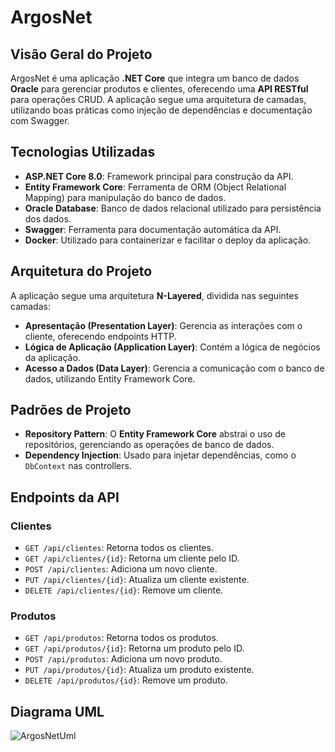# ArgosNet

## Visão Geral do Projeto

ArgosNet é uma aplicação **.NET Core** que integra um banco de dados **Oracle** para gerenciar produtos e clientes, oferecendo uma **API RESTful** para operações CRUD. A aplicação segue uma arquitetura de camadas, utilizando boas práticas como injeção de dependências e documentação com Swagger.

## Tecnologias Utilizadas

- **ASP.NET Core 8.0**: Framework principal para construção da API.
- **Entity Framework Core**: Ferramenta de ORM (Object Relational Mapping) para manipulação do banco de dados.
- **Oracle Database**: Banco de dados relacional utilizado para persistência dos dados.
- **Swagger**: Ferramenta para documentação automática da API.
- **Docker**: Utilizado para containerizar e facilitar o deploy da aplicação.

## Arquitetura do Projeto

A aplicação segue uma arquitetura **N-Layered**, dividida nas seguintes camadas:

- **Apresentação (Presentation Layer)**: Gerencia as interações com o cliente, oferecendo endpoints HTTP.
- **Lógica de Aplicação (Application Layer)**: Contém a lógica de negócios da aplicação.
- **Acesso a Dados (Data Layer)**: Gerencia a comunicação com o banco de dados, utilizando Entity Framework Core.

## Padrões de Projeto

- **Repository Pattern**: O **Entity Framework Core** abstrai o uso de repositórios, gerenciando as operações de banco de dados.
- **Dependency Injection**: Usado para injetar dependências, como o `DbContext` nas controllers.

## Endpoints da API

### Clientes

- `GET /api/clientes`: Retorna todos os clientes.
- `GET /api/clientes/{id}`: Retorna um cliente pelo ID.
- `POST /api/clientes`: Adiciona um novo cliente.
- `PUT /api/clientes/{id}`: Atualiza um cliente existente.
- `DELETE /api/clientes/{id}`: Remove um cliente.

### Produtos

- `GET /api/produtos`: Retorna todos os produtos.
- `GET /api/produtos/{id}`: Retorna um produto pelo ID.
- `POST /api/produtos`: Adiciona um novo produto.
- `PUT /api/produtos/{id}`: Atualiza um produto existente.
- `DELETE /api/produtos/{id}`: Remove um produto.

## Diagrama UML

![ArgosNetUml](https://github.com/user-attachments/assets/2e2f641b-3bdc-45c4-abc4-270513bb36b9)
